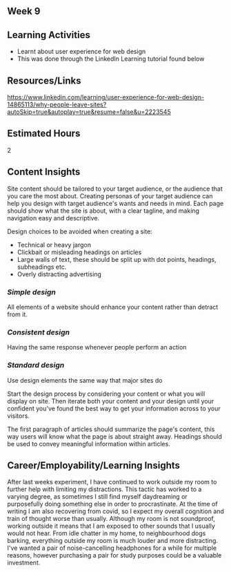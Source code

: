 ## Week 9

## Learning Activities
* Learnt about user experience for web design
* This was done through the LinkedIn Learning tutorial found below
## Resources/Links
https://www.linkedin.com/learning/user-experience-for-web-design-14865113/why-people-leave-sites?autoSkip=true&autoplay=true&resume=false&u=2223545
## Estimated Hours
2
## Content Insights
Site content should be tailored to your target audience, or the audience that you care the most about. Creating personas of your target audience can help you design with target audience's wants and needs in mind. Each page should show what the site is about, with a clear tagline, and making navigation easy and descriptive.

Design choices to be avoided when creating a site:

* Technical or heavy jargon
* Clickbait or misleading headings on articles
* Large walls of text, these should be split up with dot points, headings, subheadings etc.
* Overly distracting advertising


### _Simple design_
All elements of a website should enhance your content rather than detract from it.

### _Consistent design_
Having the same response whenever people perform an action

### _Standard design_
Use design elements the same way that major sites do

Start the design process by considering your content or what you will display on site. Then iterate both your content and your design until your confident you've found the best way to get your information across to your visitors.

The first paragraph of articles should summarize the page's content, this way users will know what the page is about straight away. Headings should be used to convey meaningful information within articles.
## Career/Employability/Learning Insights
After last weeks experiment, I have continued to work outside my room to further help with limiting my distractions. This tactic has worked to a varying degree, as sometimes I still find myself daydreaming or purposefully doing something else in order to procrastinate. At the time of writing I am also recovering from covid, so I expect my overall cognition and train of thought worse than usually. Although my room is not soundproof, working outside it means that I am exposed to other sounds that I usually would not hear. From idle chatter in my home, to neighbourhood dogs barking, everything outside my room is much louder and more distracting. I've wanted a pair of noise-cancelling headphones for a while for multiple reasons, however purchasing a pair for study purposes could be a valuable investment. 